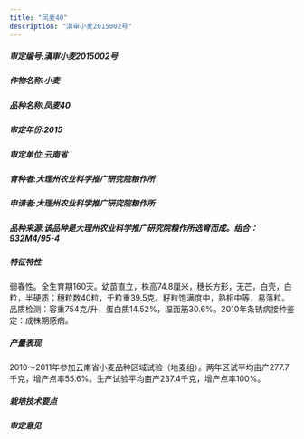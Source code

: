 ```yaml
---
title: "凤麦40"
description: "滇审小麦2015002号"
---
```

##### 审定编号:滇审小麦2015002号

##### 作物名称:小麦

##### 品种名称:凤麦40

##### 审定年份:2015

##### 审定单位:云南省

##### 育种者:大理州农业科学推广研究院粮作所

##### 申请者:大理州农业科学推广研究院粮作所

##### 品种来源:该品种是大理州农业科学推广研究院粮作所选育而成。组合：932M4/95-4

##### 特征特性
弱春性。全生育期160天。幼苗直立，株高74.8厘米，穗长方形，无芒，白壳，白粒，半硬质；穗粒数40粒，千粒重39.5克。籽粒饱满度中，熟相中等，易落粒。品质检测：容重754克/升，蛋白质14.52%，湿面筋30.6%。2010年条锈病接种鉴定：成株期感病。

##### 产量表现
2010～2011年参加云南省小麦品种区域试验（地麦组）。两年区试平均亩产277.7千克，增产点率55.6%。生产试验平均亩产237.4千克，增产点率100%。

##### 栽培技术要点


##### 审定意见

